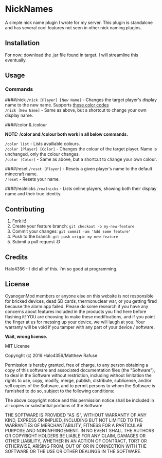 # NickNames

A simple nick name plugin I wrote for my server. This plugin is standalone and has several cool features not seen in other nick naming plugins.

## Installation

For now: download the .jar file found in target. I will streamline this eventually.

## Usage

### Commands

####/nick
`/nick [Player] [New Name]` - Changes the target player's display name to the new name. Supports [these color codes](http://www.minecraftforum.net/forums/support/server-support/tutorials-and-faqs/1940467-bukkit-colour-codes)  
`/nick [New Name]` - Same as above, but a shortcut to change your own display name.

####/color & /colour

__NOTE: /color and /colour both work in all below commands.__

`/color list` - Lists availiable colours.  
`/color [Player] [Color]` - Changes the colour of the target player. Name is unchanged, only the colour changes.  
`/color [Color]` - Same as above, but a shortcut to change your own colour.  

####/reset
`/reset [Player]` - Resets a given player's name to the default minecraft name.  
`/reset` - Resets your name.  

####/realnicks
`/realnicks` - Lists online players, showing both their display name and their true identity.  

## Contributing

1. Fork it!
2. Create your feature branch: `git checkout -b my-new-feature`
3. Commit your changes: `git commit -am 'Add some feature'`
4. Push to the branch: `git push origin my-new-feature`
5. Submit a pull request :D

## Credits

Halo4356 - I did all of this. I'm so good at programming.

## License

CyanogenMod members or anyone else on this website is not responsible for bricked 
devices, dead SD cards, thermonuclear war, or you getting fired because the alarm 
app failed. Please do some research if you have any concerns about features 
included in the products you find here before flashing it! YOU are choosing to 
make these modifications, and if you point the finger at us for messing up your 
device, we will laugh at you. Your warranty will be void if you tamper with any 
part of your device / software.

__Wait, wrong license.__

MIT License

Copyright (c) 2016 Halo4356/Matthew Rafuse

Permission is hereby granted, free of charge, to any person obtaining a copy
of this software and associated documentation files (the "Software"), to deal
in the Software without restriction, including without limitation the rights
to use, copy, modify, merge, publish, distribute, sublicense, and/or sell
copies of the Software, and to permit persons to whom the Software is
furnished to do so, subject to the following conditions:

The above copyright notice and this permission notice shall be included in all
copies or substantial portions of the Software.

THE SOFTWARE IS PROVIDED "AS IS", WITHOUT WARRANTY OF ANY KIND, EXPRESS OR
IMPLIED, INCLUDING BUT NOT LIMITED TO THE WARRANTIES OF MERCHANTABILITY,
FITNESS FOR A PARTICULAR PURPOSE AND NONINFRINGEMENT. IN NO EVENT SHALL THE
AUTHORS OR COPYRIGHT HOLDERS BE LIABLE FOR ANY CLAIM, DAMAGES OR OTHER
LIABILITY, WHETHER IN AN ACTION OF CONTRACT, TORT OR OTHERWISE, ARISING FROM,
OUT OF OR IN CONNECTION WITH THE SOFTWARE OR THE USE OR OTHER DEALINGS IN THE
SOFTWARE.`
